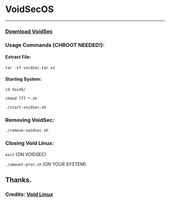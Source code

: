 # VoidSecOS
<hr>
<h3><a href="https://github.com/mordare/VoidSecOS/releases">Download VoidSec</a></h3>

<h3>Usage Commands (CHROOT NEEDED!):</h3>

<h4>Extract File:</h4>

<code>tar -xf voidsec.tar.xz</code>

<h4>Starting System:</h4>

<code>cd VoidS/</code>

<code>chmod 777 *.sh</code>

<code>./start-voidsec.sh</code>

<h3>Removing VoidSec:</h3>

<code>./remove-voidsec.sh</code>

<h3>Closing Void Linux:</h3>

<code>exit</code> (ON VOIDSEC)

<code>./umount-proc.sh</code> (ON YOUR SYSTEM)

<h2>Thanks.</h2>
<h3>Credits: <a href="https://voidlinux.org/">Void Linux</a></h3>

